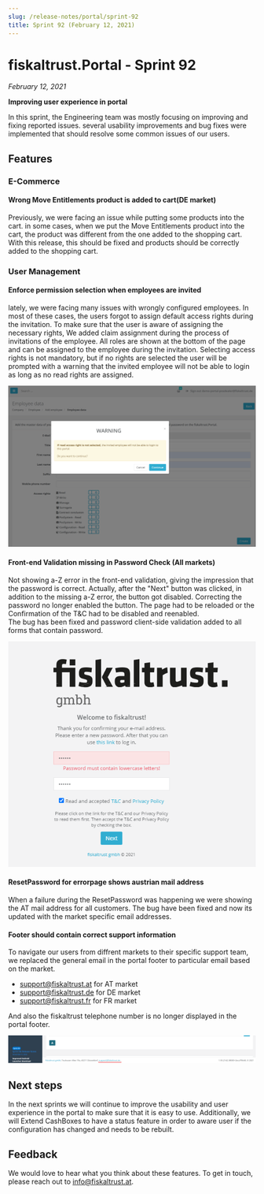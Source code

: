 ```yaml
---
slug: /release-notes/portal/sprint-92
title: Sprint 92 (February 12, 2021)
---
```


# fiskaltrust.Portal - Sprint 92
_February 12, 2021_

**Improving user experience in portal**

In this sprint, the Engineering team was mostly focusing on improving and fixing reported issues. several usability improvements and bug fixes were implemented that should resolve some common issues of our users.

## Features

### E-Commerce
#### Wrong Move Entitlements product is added to cart(DE market)
Previously, we were facing an issue while putting some products into the cart.
in some cases, when we put the Move Entitlements product into the cart,  the product was different from the one added to the shopping cart.
With this release, this should be fixed and products should be correctly added to the shopping cart.

### User Management

#### Enforce permission selection when employees are invited
lately, we were facing many issues with wrongly configured employees.
In most of these cases, the users forgot to assign default access rights during the invitation. To make sure that the user is aware of assigning the necessary rights, We added claim assignment during the process of invitations of the employee. All roles are shown at the bottom of the page and can be assigned to the employee during the invitation.
Selecting access rights is not mandatory, but if no rights are selected the user will be prompted with a warning that the invited employee will not be able to login as long as no read rights are assigned.

![enforce-permission](images/sprint-92/enforce-permission.png)
#### Front-end Validation missing in Password Check (All markets)
Not showing a-Z error in the front-end validation, giving the impression that the password is correct. Actually, after the "Next" button was clicked, in addition to the missing a-Z error, the button got disabled. Correcting the password no longer enabled the button. The page had to be reloaded or the Confirmation of the T&C had to be disabled and reenabled.\
The bug has been fixed and password client-side validation added to all forms that contain password.

 ![password-clientside-validation](images/sprint-92/password-clientside-validation.png)


#### ResetPassword for errorpage shows austrian mail address

When a failure during the ResetPassword was happening we were showing the AT mail address for all customers.
The bug have been fixed and now its updated with the market specific email addresses.

#### Footer should contain correct support information

To navigate our users from diffrent markets to their specific support team, we replaced the general email in the portal footer to particular email based on the market.
 - support@fiskaltrust.at for AT market 
 - support@fiskaltrust.de for DE market 
 - support@fiskaltrust.fr for FR market 

And also the fiskaltrust telephone number is no longer displayed in the portal footer.

![footer](images/sprint-92/footer.png)
## Next steps
In the next sprints we will continue to improve the usability and user experience in the portal to make sure that it is easy to use. Additionally, we will Extend CashBoxes to have a status feature in order to aware user if the configuration has changed and needs to be rebuilt. 

## Feedback
We would love to hear what you think about these features. To get in touch, please reach out to info@fiskaltrust.at.

